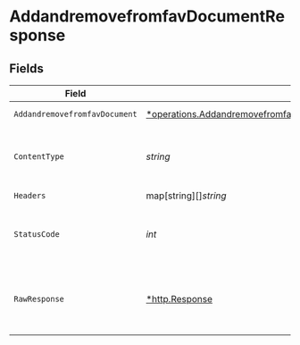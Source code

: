 # AddandremovefromfavDocumentResponse


## Fields

| Field                                                                                                                                                          | Type                                                                                                                                                           | Required                                                                                                                                                       | Description                                                                                                                                                    | Example                                                                                                                                                        |
| -------------------------------------------------------------------------------------------------------------------------------------------------------------- | -------------------------------------------------------------------------------------------------------------------------------------------------------------- | -------------------------------------------------------------------------------------------------------------------------------------------------------------- | -------------------------------------------------------------------------------------------------------------------------------------------------------------- | -------------------------------------------------------------------------------------------------------------------------------------------------------------- |
| `AddandremovefromfavDocument`                                                                                                                                  | [*operations.AddandremovefromfavDocumentAddandremovefromfavDocument](../../../pkg/models/operations/addandremovefromfavdocumentaddandremovefromfavdocument.md) | :heavy_minus_sign:                                                                                                                                             | OK                                                                                                                                                             | {"status":"success","message":"Remove from Favourite Successfully"}                                                                                            |
| `ContentType`                                                                                                                                                  | *string*                                                                                                                                                       | :heavy_check_mark:                                                                                                                                             | HTTP response content type for this operation                                                                                                                  |                                                                                                                                                                |
| `Headers`                                                                                                                                                      | map[string][]*string*                                                                                                                                          | :heavy_check_mark:                                                                                                                                             | N/A                                                                                                                                                            |                                                                                                                                                                |
| `StatusCode`                                                                                                                                                   | *int*                                                                                                                                                          | :heavy_check_mark:                                                                                                                                             | HTTP response status code for this operation                                                                                                                   |                                                                                                                                                                |
| `RawResponse`                                                                                                                                                  | [*http.Response](https://pkg.go.dev/net/http#Response)                                                                                                         | :heavy_check_mark:                                                                                                                                             | Raw HTTP response; suitable for custom response parsing                                                                                                        |                                                                                                                                                                |